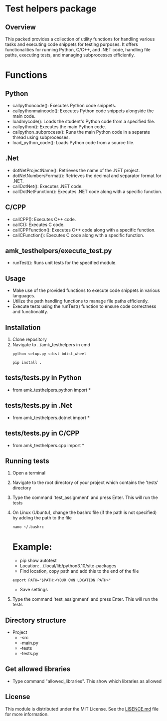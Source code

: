 # Test helpers package

## Overview

This packed provides a collection of utility functions for handling various tasks and executing code snippets for testing purposes. It offers functionalities for running Python, C/C++, and .NET code, handling file paths, executing tests, and managing subprocesses efficiently.

# Functions
## Python
- callpythoncode(): Executes Python code snippets.
- callpythonmaincode(): Executes Python code snippets alongside the main code.
- loadmycode(): Loads the student's Python code from a specified file.
- callpython(): Executes the main Python code.
- callpython_subprocess(): Runs the main Python code in a separate thread using subprocesses.
- load_python_code(): Loads Python code from a source file.
## .Net
- dotNetProjectName(): Retrieves the name of the .NET project.
- dotNetNumbersFormat(): Retrieves the decimal and separator format for .NET.
- callDotNet(): Executes .NET code.
- callDotNetFunction(): Executes .NET code along with a specific function.
## C/CPP
- callCPP(): Executes C++ code.
- callC(): Executes C code.
- callCPPFunction(): Executes C++ code along with a specific function.
- callCFunction(): Executes C code along with a specific function.

## amk_testhelpers/execute_test.py
- runTest(): Runs unit tests for the specified module.

## Usage
- Make use of the provided functions to execute code snippets in various languages.
- Utilize the path handling functions to manage file paths efficiently.
- Execute tests using the runTest() function to ensure code correctness and functionality.

## Installation
1) Clone repository
2) Navigate to ../amk_testhelpers in cmd
    ```
    python setup.py sdist bdist_wheel
    ```
    ```
    pip install .
    ```

## tests/tests.py in Python
- from amk_testhelpers.python import *
## tests/tests.py in .Net
- from amk_testhelpers.dotnet import *
## tests/tests.py in C/CPP
- from amk_testhelpers.cpp import *


## Running tests
1) Open a terminal
2) Navigate to the root directory of your project which contains the 'tests' directory
3) Type the command 'test_assignment' and press Enter. This will run the tests
4) On Linux (Ubuntu), change the bashrc file (if the path is not specified) by adding the path to the file
    ```
    nano ~/.bashrc
    ```
    # Example:

    * pip show autotest
    
    -  Location: ../.local/lib/python3.10/site-packages

    * Find location, copy path and add this to the end of the file
    ```
    export PATH="$PATH:<YOUR OWN LOCATION PATH>"
    ```
    * Save settings
4) Type the command 'test_assignment' and press Enter. This will run the tests

## Directory structure
* Project
    - -src
    -    -main.py
    - -tests
    -    -tests.py

## Get allowed libraries
- Type command "allowed_libraries". This show which libraries as allowed
## **License**
This module is distributed under the MIT License. See the [LISENCE.md](LISENCE.md) file for more information.